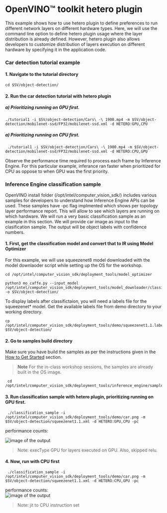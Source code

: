 # OpenVINO™ toolkit hetero plugin 

This example shows how to use hetero plugin to define preferences to run different network layers on different hardware types. Here, we will use the command line option to define hetero plugin usage where the layer distribution is already defined. However, hetero plugin also allows developers to customize distribution of layers execution on different hardware by specifying it in the application code.  

### Car detection tutorial example 
#### 1. Navigate to the tutorial directory

	cd $SV/object-detection/
  
#### 2. Run the car detection tutorial with hetero plugin 

##### a) Prioritizing running on GPU first.

	./tutorial1 -i $SV/object-detection/Cars\ -\ 1900.mp4 -m $SV/object-detection/mobilenet-ssd/FP32/mobilenet-ssd.xml -d HETERO:GPU,CPU
    

##### a) Prioritizing running on CPU first.

     ./tutorial1 -i $SV/object-detection/Cars\ -\ 1900.mp4 -m $SV/object-detection/mobilenet-ssd/FP32/mobilenet-ssd.xml -d HETERO:CPU,GPU 

Observe the performance time required to process each frame by Inference Engine. For this particular example, inferance ran faster when prioritized for CPU as oppose to when GPU was the first priority.  

### Inference Engine classification sample     
OpenVINO install folder (/opt/intel/computer_vision_sdk/) includes various samples for developers to understand how Inference Engine APIs can be used. These samples have -pc flag implmented which shows per topology layer performance report. This will allow to see which layers are running on which hardware. We will run a very basic classification sample as an example in this section. We will provide car image as input to the clasification sample. The output will be object labels with confidence numbers.  

#### 1. First, get the classification model and convert that to IR using Model Optimizer
For this example, we will use squeezenet8 model downloaded with the model downlaoder script while setting up the OS for the workshop. 

	cd /opt/intel/computer_vision_sdk/deployment_tools/model_optimizer
	
	python3 mo_caffe.py --input_model /opt/intel/computer_vision_sdk/deployment_tools/model_downloader/classification/squeezenet/1.1/caffe/squeezenet1.1.caffemodel -o $SV/object-detection/ 
	
To display labels after classifictaion, you will need a labels file for the squeezenet* model. Get the available labels file from demo directory to your working directory.  

	cp /opt/intel/computer_vision_sdk/deployment_tools/demo/squeezenet1.1.labels $SV/object-detection/


#### 2. Go to samples build directory
Make sure you have build the samples as per the instructions given in the [How to Get Started](https://github.com/intel-iot-devkit/smart-video-workshop/blob/master/README.md) section. 
> **Note** For the in-class workshop sessions, the samples are already built in the OS image. 

	 cd /opt/intel/computer_vision_sdk/deployment_tools/inference_engine/samples/build/intel64/Release


#### 3. Run classification sample with hetero plugin, prioritizing running on GPU first.

	 ./classification_sample -i /opt/intel/computer_vision_sdk/deployment_tools/demo/car.png -m $SV/object-detection/squeezenet1.1.xml -d HETERO:GPU,CPU -pc
	
performance counts:


![image of the output](https://github.com/intel-iot-devkit/smart-video-workshop/blob/master/images/hetero_GPU_CPU.png)


> Note: execType GPU for layers executed on GPU.  Also, skipped relu.

#### 4. Now, run with CPU first

	 ./classification_sample -i /opt/intel/computer_vision_sdk/deployment_tools/demo/car.png -m $SV/object-detection/squeezenet1.1.xml -d HETERO:CPU,GPU -pc

performance counts:
<br>
![image of the output](https://github.com/intel-iot-devkit/smart-video-workshop/blob/master/images/hetero_CPU_GPU.png "CPU")
<br>

 > Note: jit to CPU instruction set


